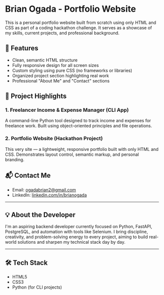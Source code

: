 # Brian Ogada - Portfolio Website

This is a personal portfolio website built from scratch using only HTML and CSS as part of a coding hackathon challenge. It serves as a showcase of my skills, current projects, and professional background.

## 🚀 Features

- Clean, semantic HTML structure
- Fully responsive design for all screen sizes
- Custom styling using pure CSS (no frameworks or libraries)
- Organized project section highlighting real work
- Professional "About Me" and "Contact" sections

## 📁 Project Highlights

### 1. Freelancer Income & Expense Manager (CLI App)
A command-line Python tool designed to track income and expenses for freelance work. Built using object-oriented principles and file operations.

### 2. Portfolio Website (Hackathon Project)
This very site — a lightweight, responsive portfolio built with only HTML and CSS. Demonstrates layout control, semantic markup, and personal branding.

## 📬 Contact Me

- Email: [ogadabrian2@gmail.com](mailto:ogadabrian2@gmail.com)  
- LinkedIn: [linkedin.com/in/brianogada](https://linkedin.com/in/brianogada)

---

## 💡 About the Developer

I'm an aspiring backend developer currently focused on Python, FastAPI, PostgreSQL, and automation with tools like Selenium. I bring discipline, creativity, and problem-solving energy to every project, aiming to build real-world solutions and sharpen my technical stack day by day.

---

## 🛠 Tech Stack

- HTML5
- CSS3
- Python (for CLI projects)
